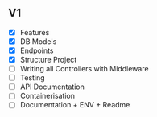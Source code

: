 ## V1
- [x] Features
- [x] DB Models
- [x] Endpoints
- [x] Structure Project
- [ ] Writing all Controllers with Middleware
- [ ] Testing
- [ ] API Documentation
- [ ] Containerisation
- [ ] Documentation + ENV + Readme